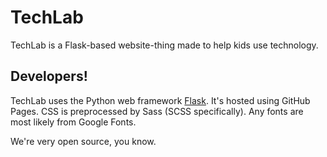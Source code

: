 # TechLab
TechLab is a Flask-based website-thing made to help kids use technology.

## Developers!
TechLab uses the Python web framework [Flask](http://flask.pocoo.org). It's hosted using GitHub Pages.
CSS is preprocessed by Sass (SCSS specifically). Any fonts are most likely from Google Fonts.

We're very open source, you know.
